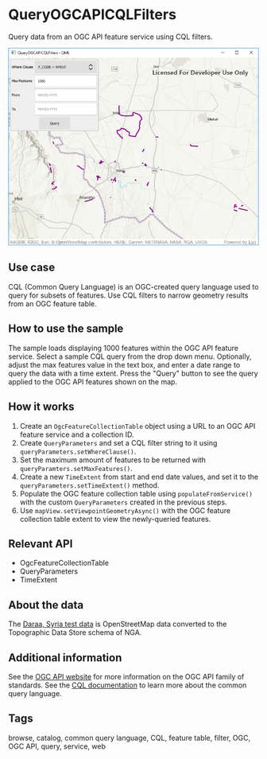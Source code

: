 # QueryOGCAPICQLFilters

Query data from an OGC API feature service using CQL filters.

![](screenshot.png)

## Use case

CQL (Common Query Language) is an OGC-created query language used to query for subsets of features. Use CQL filters to narrow geometry results from an OGC feature table.

## How to use the sample
The sample loads displaying 1000 features within the OGC API feature service. Select a sample CQL query from the drop down menu. Optionally, adjust the max features value in the text box, and enter a date range to query the data with a time extent. Press the "Query" button to see the query applied to the OGC API features shown on the map.

## How it works
1. Create an `OgcFeatureCollectionTable` object using a URL to an OGC API feature service and a collection ID.
2. Create `QueryParameters` and set a CQL filter string to it using `queryParameters.setWhereClause()`.
3. Set the maximum amount of features to be returned with `queryParamters.setMaxFeatures()`.
4. Create a new `TimeExtent` from start and end date values, and set it to the `queryParameters.setTimeExtent()` method.
5. Populate the OGC feature collection table using `populateFromService()` with the custom `QueryParameters` created in the previous steps.
6. Use `mapView.setViewpointGeometryAsync()` with the OGC feature collection table extent to view the newly-queried features.

## Relevant API
* OgcFeatureCollectionTable
* QueryParameters
* TimeExtent

## About the data
The [Daraa, Syria test data](https://demo.ldproxy.net/daraa) is OpenStreetMap data converted to the Topographic Data Store schema of NGA.

## Additional information
See the [OGC API website](https://ogcapi.ogc.org/) for more information on the OGC API family of standards. See the [CQL documentation](https://portal.ogc.org/files/96288#cql-core) to learn more about the common query language.

## Tags
browse, catalog, common query language, CQL, feature table, filter, OGC, OGC API, query, service, web
